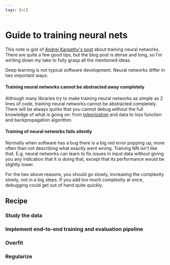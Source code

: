```yaml
---
tags: [ml]
---
```

# Guide to training neural nets

This note is gist of [Andrej Karpathy's
post](https://karpathy.github.io/2019/04/25/recipe/) about training neural
networks. There are quite a few good tips, but the blog post is dense and long,
so I'm wiriting down my take to fully grasp all the mentioned ideas.

Deep learning is not typical software development. Neural networks differ in two
important ways:

#### Training neural networks cannot be abstracted away completely

Although many libraries try to make training neural networks as simple as 2
lines of code, training neural networks cannot be abstracted completely. There
will be always quirks that you cannot debug without the full knowledge of what
is going on: from [tokenization](./tokenization_gotchas.md) and data to loss
function and backpropagation algorithm.

#### Training of neural networks fails silently

Normally when software has a bug there is a big red error popping up, more often
than not describing what exactly went wrong. Training NN isn't like that. E.g.
neural networks can learn to fix issues in input data without giving you any
indication that it is doing that, except that its performance would be slightly
lower.

For the two above reasons, you should go slowly, increasing the complexity
slowly, not in a big steps. If you add too much complexity at once, debugging
could get out of hand quite quickly.

## Recipe

### Study the data

### Implement end-to-end training and evaluation pipeline

### Overfit

### Regularize


